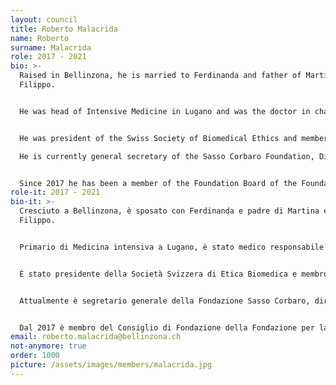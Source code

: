 ```yaml
---
layout: council
title: Roberto Malacrida
name: Roberto
surname: Malacrida
role: 2017 - 2021
bio: >-
  Raised in Bellinzona, he is married to Ferdinanda and father of Martina and
  Filippo. 


  He was head of Intensive Medicine in Lugano and was the doctor in charge of REGA-Ticino and the Green Cross of Bellinzona. He has taught clinical humanism as a full professor at the Department of Psychology at the University of Fribourg and intensive care medicine with clinical ethics as an associate professor at the Faculty of Medicine at the University of Geneva. He has 50 publications in "editorial control" journals, of which he is the first author and co-author of 3 articles in the New England Journal of Medicine. 


  He was president of the Swiss Society of Biomedical Ethics and member of the Central Ethics Commission of the Swiss Academy of Medical Sciences; co-founder and former vice-president of the Ethics Commission of the Ente Ospedaliero Cantonale (EOC). Member of the National Ethics Commission for Human Medicine.

  He is currently general secretary of the Sasso Corbaro Foundation, Director of the Journal for Medical Humanities, former co-responsible for the MAS in clinical ethics and Medical Humanities of SUPSI. Member of the Board of Directors of the EOC, he represents the Municipality of Bellinzona in the Board of Directors of the IOR.


  Since 2017 he has been a member of the Foundation Board of the Foundation for the Research and Treatment of Lymphomas in Ticino, now the Foundation for the Institute of Oncology Research (IOR).
role-it: 2017 - 2021
bio-it: >-
  Cresciuto a Bellinzona, è sposato con Ferdinanda e padre di Martina e di
  Filippo. 


  Primario di Medicina intensiva a Lugano, è stato medico responsabile della REGA-Ticino e della Croce Verde di Bellinzona. Ha insegnato l’umanesimo clinico quale professore titolare al Dipartimento di Psicologia dell’Università di Friborgo e la medicina intensiva con l’etica clinica quale professore associato alla Facoltà di Medicina dell’Università di Ginevra. Ha 50 pubblicazioni su riviste a “controllo editoriale”, di cui è primo autore e coautore di 3 articoli nel New England Journal of Medicine. 


  È stato presidente della Società Svizzera di Etica Biomedica e membro della Commissione centrale di etica dell’Accademia Svizzera di Scienze Mediche; cofondatore e già vicepresidente della Commissione etica dell’Ente Ospedaliero Cantonale (EOC). Membro della Commissione nazionale d'etica per la medicina umana.


  Attualmente è segretario generale della Fondazione Sasso Corbaro, direttore della Rivista per le Medical Humanities, già corresponsabile del MAS in etica clinica e Medical Humanities della SUPSI. Membro del Consiglio d’Amministrazione dell’EOC, rappresenta il Municipio di Bellinzona nel Consiglio direttivo dello IOR.


  Dal 2017 è membro del Consiglio di Fondazione della Fondazione per la Ricerca e la Cura dei Linfomi nel Ticino, ora Fondazione per l'istituto oncologico di ricerca (IOR).
email: roberto.malacrida@bellinzona.ch
not-anymore: true
order: 1000
picture: /assets/images/members/malacrida.jpg
---
```

